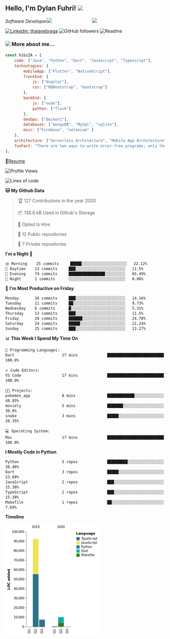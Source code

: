 <h2>Hello, I'm Dylan Fuhri! <img src="https://media.giphy.com/media/12oufCB0MyZ1Go/giphy.gif" width="50"></h2>
<img align='right' src="https://media.giphy.com/media/836HiJc7pgzy8iNXCn/giphy.gif" width="230">
<p><em>Software Developer</a><img src="https://media.giphy.com/media/WUlplcMpOCEmTGBtBW/giphy.gif" width="30"> 
</em></p>

[![Linkedin: thaianebraga](https://img.shields.io/badge/-Dylan-blue?style=flat-square&logo=Linkedin&logoColor=white&link=https://www.linkedin.com/in/dylan-fuhri/)](https://www.linkedin.com/in/dylan-fuhri/)
![GitHub followers](https://img.shields.io/github/followers/HibiZA?style=social)
![Readme](https://github.com/HibiZA/HibiZA/workflows/Readme/badge.svg)

### <img src="https://media.giphy.com/media/VgCDAzcKvsR6OM0uWg/giphy.gif" width="50"> More about me...  

```javascript
const hibiZA = {
    code: ["Java", "Python", "Dart", "Javascript", "Typescript"],
    technologies: {
        mobileApp: ["Flutter", "NativeScript"],
        frontEnd: {
            js: ["Angular"],
            css: ["MDBootstrap", "bootstrap"]
        },
        backEnd: {
            js: ["node"],
            python: ["flask"]
        },
        devOps: ["Docker🐳"],
        databases: ["mongoDB", "MySql", "sqlite"],
        misc: ["Firebase", "selenium" ]
    },
    architecture: ["Serverless Architecture", "Mobile App Architecture"],
    funFact: "There are two ways to write error-free programs; only the third one works"
};
```
📝[Resume](https://drive.google.com/file/d/1RjxKCcvUeoyYgnL_eCwQ9zay77Ayr0Xu/view?usp=sharing)
<!--START_SECTION:waka-->
![Profile Views](http://img.shields.io/badge/Profile%20Views-16-blue)

![Lines of code](https://img.shields.io/badge/From%20Hello%20World%20I%27ve%20Written-85585%20Lines%20of%20code-blue)

**🐱 My Github Data** 

> 🏆 127 Contributions in the year 2020
 > 
> 📦 136.6 kB Used in Github's Storage 
 > 
> 💼 Opted to Hire
 > 
> 📜 12 Public repositories
 > 
> 🔑 7 Private repositories 

**I'm a Night 🦉** 

```text
🌞 Morning    25 commits     █████░░░░░░░░░░░░░░░░░░░░   22.12% 
🌆 Daytime    13 commits     ███░░░░░░░░░░░░░░░░░░░░░░   11.5% 
🌃 Evening    74 commits     ████████████████░░░░░░░░░   65.49% 
🌙 Night      1 commits      ░░░░░░░░░░░░░░░░░░░░░░░░░   0.88%

```
📅 **I'm Most Productive on Friday** 

```text
Monday       16 commits     ███░░░░░░░░░░░░░░░░░░░░░░   14.16% 
Tuesday      11 commits     ██░░░░░░░░░░░░░░░░░░░░░░░   9.73% 
Wednesday    6 commits      █░░░░░░░░░░░░░░░░░░░░░░░░   5.31% 
Thursday     13 commits     ███░░░░░░░░░░░░░░░░░░░░░░   11.5% 
Friday       28 commits     ██████░░░░░░░░░░░░░░░░░░░   24.78% 
Saturday     24 commits     █████░░░░░░░░░░░░░░░░░░░░   21.24% 
Sunday       15 commits     ███░░░░░░░░░░░░░░░░░░░░░░   13.27%

```


📊 **This Week I Spend My Time On** 

```text
💬 Programming Languages: 
Dart                     17 mins             █████████████████████████   100.0%

🔥 Code Editors: 
VS Code                  17 mins             █████████████████████████   100.0%

🐱‍💻 Projects: 
pokemon_app              8 mins              ████████████░░░░░░░░░░░░░   48.85% 
moviely                  5 mins              ███████░░░░░░░░░░░░░░░░░░   30.8% 
snake                    3 mins              █████░░░░░░░░░░░░░░░░░░░░   20.35%

💻 Operating System: 
Mac                      17 mins             █████████████████████████   100.0%

```

**I Mostly Code in Python** 

```text
Python                   5 repos             █████████░░░░░░░░░░░░░░░░   38.46% 
Dart                     3 repos             █████░░░░░░░░░░░░░░░░░░░░   23.08% 
JavaScript               2 repos             ███░░░░░░░░░░░░░░░░░░░░░░   15.38% 
TypeScript               2 repos             ███░░░░░░░░░░░░░░░░░░░░░░   15.38% 
Makefile                 1 repos             ██░░░░░░░░░░░░░░░░░░░░░░░   7.69%

```


**Timeline**

![Chart not found](https://github.com/HibiZA/HibiZA/blob/master/charts/bar_graph.png) 


<!--END_SECTION:waka-->
